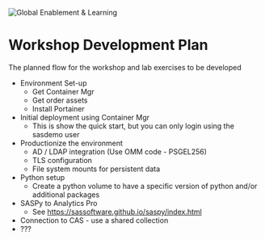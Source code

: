 ![Global Enablement & Learning](https://gelgitlab.race.sas.com/GEL/utilities/writing-content-in-markdown/-/raw/master/img/gel_banner_logo_tech-partners.jpg)

# Workshop Development Plan

The planned flow for the workshop and lab exercises to be developed

* Environment Set-up
  * Get Container Mgr
  * Get order assets
  * Install Portainer
* Initial deployment using Container Mgr
  * This is show the quick start, but you can only login using the sasdemo user
* Productionize the environment
  * AD / LDAP integration (Use OMM code - PSGEL256)
  * TLS configuration
  * File system mounts for persistent data
* Python setup
  * Create a python volume to have a specific version of python and/or additional packages
* SASPy to Analytics Pro
  * See https://sassoftware.github.io/saspy/index.html
* Connection to CAS - use a shared collection
* ???
